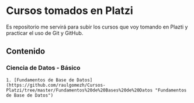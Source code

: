 # Cursos tomados en Platzi

Es repositorio me servirá para subir los cursos que voy tomando en Plazti y practicar el uso de Git y GitHub.

## Contenido

### Ciencia de Datos - Básico
	1. [Fundamentos de Base de Datos](https://github.com/raulgomezh/Cursos-Platzi/tree/master/Fundamentos%20de%20Bases%20de%20Datos "Fundamentos de Base de Datos")